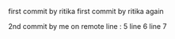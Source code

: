 first commit by ritika 
first commit by ritika again 

2nd commit by me on remote
line : 5
line 6
line 7
